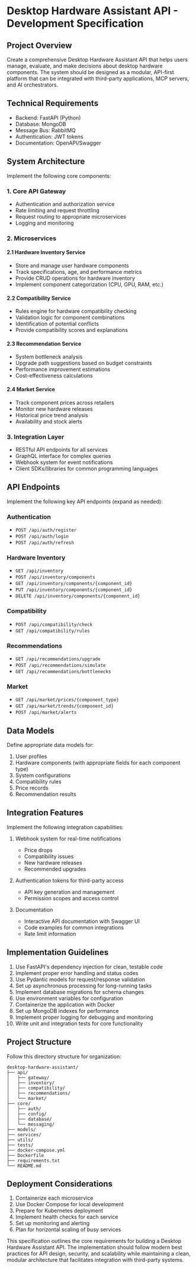 # Desktop Hardware Assistant API - Development Specification

## Project Overview

Create a comprehensive Desktop Hardware Assistant API that helps users manage, evaluate, and make decisions about desktop hardware components. The system should be designed as a modular, API-first platform that can be integrated with third-party applications, MCP servers, and AI orchestrators.

## Technical Requirements

- Backend: FastAPI (Python)
- Database: MongoDB
- Message Bus: RabbitMQ
- Authentication: JWT tokens
- Documentation: OpenAPI/Swagger

## System Architecture

Implement the following core components:

### 1. Core API Gateway
- Authentication and authorization service
- Rate limiting and request throttling
- Request routing to appropriate microservices
- Logging and monitoring

### 2. Microservices

#### 2.1 Hardware Inventory Service
- Store and manage user hardware components
- Track specifications, age, and performance metrics
- Provide CRUD operations for hardware inventory
- Implement component categorization (CPU, GPU, RAM, etc.)

#### 2.2 Compatibility Service
- Rules engine for hardware compatibility checking
- Validation logic for component combinations
- Identification of potential conflicts
- Provide compatibility scores and explanations

#### 2.3 Recommendation Service
- System bottleneck analysis
- Upgrade path suggestions based on budget constraints
- Performance improvement estimations
- Cost-effectiveness calculations

#### 2.4 Market Service
- Track component prices across retailers
- Monitor new hardware releases
- Historical price trend analysis
- Availability and stock alerts

### 3. Integration Layer
- RESTful API endpoints for all services
- GraphQL interface for complex queries
- Webhook system for event notifications
- Client SDKs/libraries for common programming languages

## API Endpoints

Implement the following key API endpoints (expand as needed):

### Authentication
- `POST /api/auth/register`
- `POST /api/auth/login`
- `POST /api/auth/refresh`

### Hardware Inventory
- `GET /api/inventory`
- `POST /api/inventory/components`
- `GET /api/inventory/components/{component_id}`
- `PUT /api/inventory/components/{component_id}`
- `DELETE /api/inventory/components/{component_id}`

### Compatibility
- `POST /api/compatibility/check`
- `GET /api/compatibility/rules`

### Recommendations
- `GET /api/recommendations/upgrade`
- `POST /api/recommendations/simulate`
- `GET /api/recommendations/bottlenecks`

### Market
- `GET /api/market/prices/{component_type}`
- `GET /api/market/trends/{component_id}`
- `POST /api/market/alerts`

## Data Models

Define appropriate data models for:

1. User profiles
2. Hardware components (with appropriate fields for each component type)
3. System configurations
4. Compatibility rules
5. Price records
6. Recommendation results

## Integration Features

Implement the following integration capabilities:

1. Webhook system for real-time notifications
   - Price drops
   - Compatibility issues
   - New hardware releases
   - Recommended upgrades

2. Authentication tokens for third-party access
   - API key generation and management
   - Permission scopes and access control

3. Documentation
   - Interactive API documentation with Swagger UI
   - Code examples for common integrations
   - Rate limit information

## Implementation Guidelines

1. Use FastAPI's dependency injection for clean, testable code
2. Implement proper error handling and status codes
3. Use Pydantic models for request/response validation
4. Set up asynchronous processing for long-running tasks
5. Implement database migrations for schema changes
6. Use environment variables for configuration
7. Containerize the application with Docker
8. Set up MongoDB indexes for performance
9. Implement proper logging for debugging and monitoring
10. Write unit and integration tests for core functionality

## Project Structure

Follow this directory structure for organization:

```
desktop-hardware-assistant/
├── api/
│   ├── gateway/
│   ├── inventory/
│   ├── compatibility/
│   ├── recommendations/
│   └── market/
├── core/
│   ├── auth/
│   ├── config/
│   ├── database/
│   └── messaging/
├── models/
├── services/
├── utils/
├── tests/
├── docker-compose.yml
├── Dockerfile
├── requirements.txt
└── README.md
```

## Deployment Considerations

1. Containerize each microservice
2. Use Docker Compose for local development
3. Prepare for Kubernetes deployment
4. Implement health checks for each service
5. Set up monitoring and alerting
6. Plan for horizontal scaling of busy services

This specification outlines the core requirements for building a Desktop Hardware Assistant API. The implementation should follow modern best practices for API design, security, and scalability while maintaining a clean, modular architecture that facilitates integration with third-party systems.
